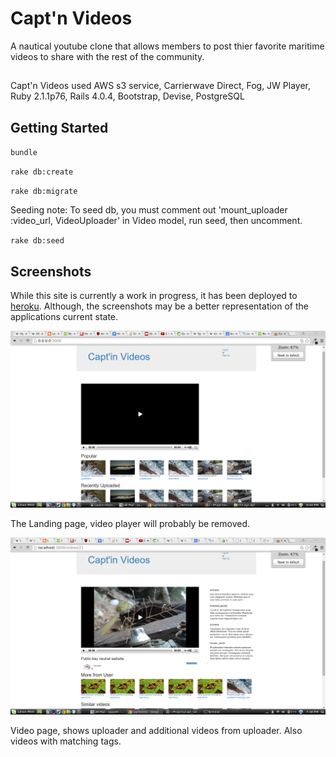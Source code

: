 # Capt'n Videos

A nautical youtube clone that allows members to post thier favorite maritime videos to share with the rest of the community.

##

Capt'n Videos used AWS s3 service, Carrierwave Direct, Fog, JW Player, Ruby 2.1.1p76, Rails 4.0.4, Bootstrap, Devise, PostgreSQL

## Getting Started

`bundle`

`rake db:create`

`rake db:migrate`

Seeding note: To seed db, you must comment out 'mount_uploader :video_url, VideoUploader' in Video model, run seed, then uncomment.

`rake db:seed`

## Screenshots

While this site is currently a work in progress, it has been deployed to [heroku](http://captinvideos.herokuapp.com/). Although, the screenshots may be a better representation of the applications current state.

![landing page](https://raw.githubusercontent.com/Carpk/capt_videos/master/app/assets/images/landing_page.png)

The Landing page, video player will probably be removed.

![video page](https://raw.githubusercontent.com/Carpk/capt_videos/master/app/assets/images/video_page.png)

Video page, shows uploader and additional videos from uploader. Also videos with matching tags.